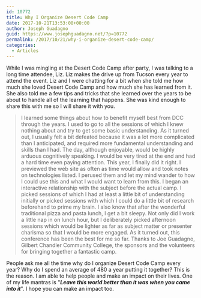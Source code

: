 ```yaml
---
id: 10772
title: Why I Organize Desert Code Camp
date: 2017-10-21T13:53:08+00:00
author: Joseph Guadagno
guid: https://www.josephguadagno.net/?p=10772
permalink: /2017/10/21/why-i-organize-desert-code-camp/
categories:
  - Articles
---
```

While I was mingling at the Desert Code Camp after party, I was talking to a long time attendee, Liz. Liz makes the drive up from Tucson every year to attend the event. Liz and I were chatting for a bit when she told me how much she loved Desert Code Camp and how much she has learned from it. She also told me a few tips and tricks that she learned over the years to be about to handle all of the learning that happens. She was kind enough to share this with me so I will share it with you.

> I learned some things about how to benefit myself best from DCC through the years. I used to go to all the sessions of which I knew nothing about and try to get some basic understanding. As it turned out, I usually felt a bit defeated because it was a lot more complicated than I anticipated, and required more fundamental understanding and skills than I had. The day, although enjoyable, would be highly arduous cognitively speaking. I would be very tired at the end and had a hard time even paying attention. This year, I finally did it right. I previewed the web site as often as time would allow and took notes on technologies listed. I perused them and let my mind wander to how I could use this and what I would want to learn from this. I began an interactive relationship with the subject before the actual camp. I picked sessions of which I had at least a little bit of understanding initially or picked sessions with which I could do a little bit of research beforehand to prime my brain. I also know that after the wonderful traditional pizza and pasta lunch, I get a bit sleepy. Not only did I work a little nap in on lunch hour, but I deliberately picked afternoon sessions which would be lighter as far as subject matter or presenter charisma so that I would be more engaged. As it turned out, this conference has been the best for me so far. Thanks to Joe Guadagno, Gilbert Chandler Community College, the sponsors and the volunteers for bringing together a fantastic camp.

People ask me all the time why do I organize Desert Code Camp every year? Why do I spend an average of 480 a year putting it together? This is the reason. I am able to help people and make an impact on their lives. One of my life mantras is "_**Leave this world better than it was when you came into it**_". I hope you can make an impact too.
